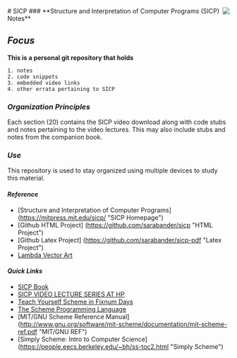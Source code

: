 <img align="right" src="https://github.com/cjledbetter/sipc/blob/master/img/final728-lambdars1.jpg">
# SICP
### **Structure and Interpretation of Computer Programs (SICP) Notes**       
                                                                             
## 	_Focus_                                                              
**This is a personal git repository that holds**
                                                                             
    1. notes 
    2. code snippets 
    3. embedded video links 
    4. other errata pertaining to SICP
                                                                             
### _Organization Principles_                                                
Each section (20) contains the SICP video download along with
code stubs and notes pertaining to the video lectures.  This
may also include stubs and notes from the companion book.

### _Use_
This repository is used to stay organized using multiple devices
to study this material.

#### _Reference_

+ [Structure and Interpretation of Computer Programs] (https://mitpress.mit.edu/sicp/ "SICP Homepage")
+ [Github HTML Project] (https://github.com/sarabander/sicp "HTML Project")
+ [Github Latex Project] (https://github.com/sarabander/sicp-pdf "Latex Project")
+ [Lambda Vector Art](https://www.goodfreephotos.com "Good Free Photos")

#### _Quick Links_

+ [SICP Book](http://sarabander.github.io/sicp/ "SICP BOOK")
+ [SICP VIDEO LECTURE SERIES AT HP](https://ocw.mit.edu/courses/electrical-engineering-and-computer-science/6-001-structure-and-interpretation-of-computer-programs-spring-2005/video-lectures/ "SICP VIDEO")
+ [Teach Yourself Scheme in Fixnum Days](http://ds26gte.github.io/tyscheme/ "FIXNUM BOOK")
+ [The Scheme Programming Language](http://www.scheme.com/tspl4/ "Dybvig BOOK")
+ [MIT/GNU Scheme Reference Manual] (http://www.gnu.org/software/mit-scheme/documentation/mit-scheme-ref.pdf "MIT/GNU REF")
+ [Simply Scheme: Intro to Computer Science] (https://people.eecs.berkeley.edu/~bh/ss-toc2.html "Simply Scheme")
